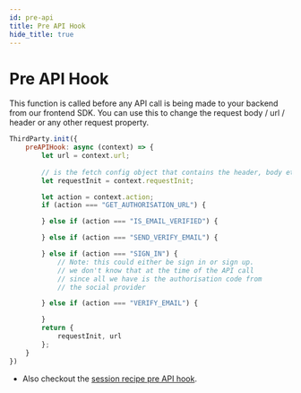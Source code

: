 ```yaml
---
id: pre-api
title: Pre API Hook
hide_title: true
---
```


# Pre API Hook

This function is called before any API call is being made to your backend from our frontend SDK. You can use this to change the request body / url / header or any other request property.

<!--DOCUSAURUS_CODE_TABS-->
<!--ReactJS-->
```js
ThirdParty.init({
    preAPIHook: async (context) => {
        let url = context.url;
        
        // is the fetch config object that contains the header, body etc..
        let requestInit = context.requestInit;

        let action = context.action;
        if (action === "GET_AUTHORISATION_URL") {

        } else if (action === "IS_EMAIL_VERIFIED") {

        } else if (action === "SEND_VERIFY_EMAIL") {

        } else if (action === "SIGN_IN") {
            // Note: this could either be sign in or sign up.
            // we don't know that at the time of the API call
            // since all we have is the authorisation code from
            // the social provider

        } else if (action === "VERIFY_EMAIL") {

        }
        return {
            requestInit, url
        };
    }
})
```
<!--END_DOCUSAURUS_CODE_TABS-->

- Also checkout the [session recipe pre API hook](/docs/session/advanced-customizations/frontend-hooks/pre-api).